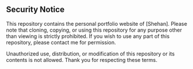 ## Security Notice

This repository contains the personal portfolio website of [Shehan]. Please note that cloning, copying, or using this repository for any purpose other than viewing is strictly prohibited. If you wish to use any part of this repository, please contact me for permission.

Unauthorized use, distribution, or modification of this repository or its contents is not allowed. Thank you for respecting these terms.
